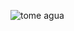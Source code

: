 ![tome agua](https://github.com/RuanSousa25/RuanSousa25/assets/103215747/fbcfa840-04df-4daf-ad19-e4564a3134e4)
